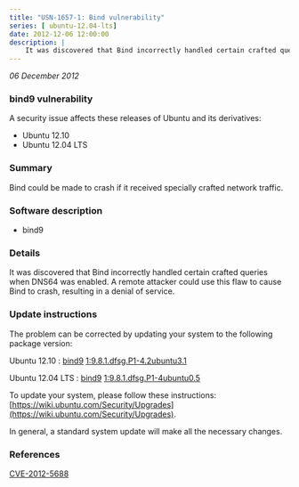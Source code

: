 ```yaml
---
title: "USN-1657-1: Bind vulnerability"
series: [ ubuntu-12.04-lts]
date: 2012-12-06 12:00:00
description: |
    It was discovered that Bind incorrectly handled certain crafted queries when DNS64 was enabled. A remote attacker could use this flaw to cause Bind to crash, resulting in a denial of service. 
--- 
```

 
 

*06 December 2012*

### bind9 vulnerability

A security issue affects these releases of Ubuntu and its derivatives:

* Ubuntu 12.10
* Ubuntu 12.04 LTS

### Summary

Bind could be made to crash if it received specially crafted network traffic.

### Software description

* bind9 

### Details

It was discovered that Bind incorrectly handled certain crafted queries when DNS64 was enabled. A remote attacker could use this flaw to cause Bind to crash, resulting in a denial of service. 

### Update instructions

The problem can be corrected by updating your system to the following package version:

Ubuntu 12.10
 : [bind9](https://launchpad.net/ubuntu/+source/bind9) <span> [1:9.8.1.dfsg.P1-4.2ubuntu3.1](https://launchpad.net/ubuntu/+source/bind9/1:9.8.1.dfsg.P1-4.2ubuntu3.1) </span> 

Ubuntu 12.04 LTS
 : [bind9](https://launchpad.net/ubuntu/+source/bind9) <span> [1:9.8.1.dfsg.P1-4ubuntu0.5](https://launchpad.net/ubuntu/+source/bind9/1:9.8.1.dfsg.P1-4ubuntu0.5) </span> 

To update your system, please follow these instructions: [https://wiki.ubuntu.com/Security/Upgrades](https://wiki.ubuntu.com/Security/Upgrades).

In general, a standard system update will make all the necessary changes. 

### References

 
 [CVE-2012-5688](http://people.ubuntu.com/~ubuntu-security/cve/CVE-2012-5688)
 

